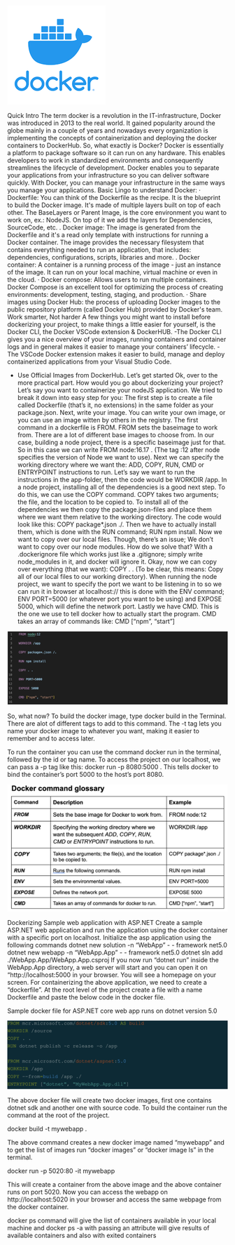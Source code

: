  ![image of preview](./docker.png?raw=true "Hero preview image")

Quick Intro
The term docker is a revolution in the IT-infrastructure, Docker was introduced in 2013 to the real world. It gained popularity around the globe mainly in a couple of years and nowadays every organization is implementing the concepts of containerization and deploying the docker containers to DockerHub.
So, what exactly is Docker?
Docker is essentially a platform to package software so it can run on any hardware. This enables developers to work in standardized environments and consequently streamlines the lifecycle of development. Docker enables you to separate your applications from your infrastructure so you can deliver software quickly. With Docker, you can manage your infrastructure in the same ways you manage your applications.
Basic Lingo to understand Docker:
·       Dockerfile: You can think of the Dockerfile as the recipe. It is the blueprint to build the Docker image. It's made of multiple layers built on top of each other. The BaseLayers or Parent Image, is the core environment you want to work on, ex.: NodeJS. On top of it we add the layers for Dependencies, SourceCode, etc.
.    Docker image: The image is generated from the Dockerfile and it's a read only template with instructions for running a Docker container. The image provides the necessary filesystem that contains everything needed to run an application, that includes: dependencies, configurations, scripts, libraries and more. 
.    Docker container: A container is a running process of the image - just an instance of the image. It can run on your local machine, virtual machine or even in the cloud. 
·       Docker compose: Allows users to run multiple containers. Docker Compose is an excellent tool for optimizing the process of creating environments: development, testing, staging, and production. 
·       Share images using Docker Hub: the process of uploading Docker images to the public repository platform (called Docker Hub) provided by Docker's team. 
Work smarter, Not harder
A few things you might want to install before dockerizing your project, to make things a little easier for yourself, is the Docker CLI, the Docker VSCode extension & DockerHUB. 
-The Docker CLI gives you a nice overview of your images, running containers and container logs and in general makes it easier to manage your containers’ lifecycle. 
-The VSCode Docker extension makes it easier to build, manage and deploy containerized applications from your Visual Studio Code.
- Use Official Images from DockerHub.
Let’s get started
Ok, over to the more practical part. How would you go about dockerizing your project? Let’s say you want to containerize your nodeJS application. We tried to break it down into easy step for you:
The first step is to create a file called Dockerfile (that’s it, no extensions) in the same folder as your package.json. 
Next, write your image. You can write your own image, or you can use an image witten by others in the registry.
The first command in a dockerfile is FROM. FROM sets the baseimage to work from. There are a lot of different base images to choose from. In our case, building a node project, there is a specific baseimage just for that. So in this case we can write FROM node:16.17 . (The tag :12 after node specifies the version of Node we want to use). 
Next we can specify the working directory where we want the: ADD, COPY, RUN, CMD or ENTRYPOINT instructions to run. Let’s say we want to run the instructions in the app-folder, then the code would be WORKDIR /app.
In a node project, installing all of the dependencies is a good next step. To do this, we can use the COPY command. COPY takes two arguments; the file, and the location to be copied to. To install all of the dependencies we then copy the package.json-files and place them where we want them relative to the working directory. The code would look like this: COPY package*.json ./. 
Then we have to actually install them, which is done with the RUN command; RUN npm install. 
Now we want to copy over our local files. Though, there’s an issue; We don’t want to copy over our node modules. How do we solve that? 
With a .dockerignore file which works just like a .gitignore; simply write node_modules in it, and docker will ignore it. 
Okay, now we can copy over everything (that we want): COPY . . 
(To be clear, this means: Copy all of our local files to our working directory). 
When running the node project, we want to specify the port we want to be listening in to so we can run it in browser at localhost:// 
this is done with the ENV command; ENV PORT=5000 (or whatever port you want to be using) and EXPOSE 5000, which will define the network port. 
Lastly we have CMD. This is the one we use to tell docker how to actually start the program. CMD takes an array of commands like: CMD [“npm”, “start”]

![image of preview](./pic1.png?raw=true "Hero preview image")

So, what now?
To build the docker image, type docker build in the Terminal. There are alot of different tags to add to this command. The -t tag lets you name your docker image to whatever you want, making it easier to remember and to access later. 

To run the container you can use the command docker run in the terminal, followed by the id or tag name. To access the project on our localhost, we can pass a -p tag like this: docker run -p 8080:5000 . This tells docker to bind the container’s port 5000 to the host’s port 8080. 

![image of preview](./pic2.png?raw=true "Hero preview image")


Dockerizing Sample web application with ASP.NET
Create a sample  ASP.NET web application and run the application using the docker container with a specific port on localhost.
Initialize the asp application using the following commands
 dotnet new solution -n “WebApp” - - framework net5.0
 dotnet new  webapp -n “WebApp.App” - - framework net5.0
 dotnet sln add ./WebApp.App/WebApp.App.csproj
If you now run “dotnet run” inside the WebApp.App directory, a web server will start and you can open it on “http://localhost:5000 in your browser. You will see a homepage on your screen.
For containerizing the above application, we need to create a “dockerfile”. At the root level of the project create a file with a name Dockerfile and paste the below code in the docker file.

Sample docker file for ASP.NET core web app runs on dotnet version 5.0

![image of preview](./pic3.png?raw=true "Hero preview image")

The above docker file will create two docker images, first one contains dotnet sdk and another one with source code. To build the container run the command at the root of the project.

 docker build -t mywebapp .

The above command creates a new docker image named “mywebapp” and to get the list of images run “docker images” or  “docker image ls” in the terminal.

docker run -p 5020:80 -it mywebapp


This will create a container from the above image and the above container runs on port 5020. Now you can access the webapp on http://localhost:5020 in your browser and access the same webpage from the docker container.

docker ps command will give the list of containers available in your local machine and docker ps -a with passing an attribute will give results of available containers and also with exited containers
